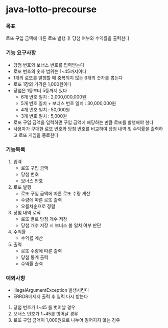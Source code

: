 # java-lotto-precourse

### 목표
로또 구입 금액에 따른 로또 발행 후 당첨 여부와 수익률을 출력한다

### 기능 요구사항
- 당첨 번호와 보너스 번호를 입력받는다
- 로또 번호의 숫자 범위는 1~45까지이다
- 1개의 로또를 발행할 때 중복되지 않는 6개의 숫자를 뽑는다
- 로또 1장의 가격은 1,000원이다
- 당첨은 1등부터 5등까지 있다
  - 6개 번호 일치 : 2,000,000,000원
  - 5개 번호 일치 + 보너스 번호 일치 : 30,000,000원
  - 4개 번호 일치 : 50,000원
  - 3개 번호 일치 : 5,000원
- 로또 구입 금액을 입력하면 구입 금액에 해당하는 만큼 로또를 발행해야 한다
- 사용자가 구매한 로또 번호와 당첨 번호를 비교하여 당첨 내역 및 수익률을 출력하고 로또 게임을 종료한다

### 기능목록 
1. 입력
   - 로또 구입 금액
   - 당첨 번호
   - 보너스 번호
2. 로또 발행
   - 로또 구입 금액에 따른 로또 수량 계산
   - 수량에 따른 로또 출력
   - 오름차순으로 정렬
3. 당첨 내역 로직
   - 로또 별로 당첨 개수 저장
   - 당첨 개수 저장 시 보너스 볼 일치 여부 판단
4. 수익률
   - 수익률 계산
5. 출력
   - 로또 수량에 따른 출력
   - 당첨 통계 출력
   - 수익률 출력


### 예외사항
- IllegalArgumentException 발생시킨다
- ERROR메세지 출력 후 입력 다시 받는다
1. 당첨 번호가 1~45 를 벗어날 경우
2. 보너스 번호가 1~45를 벗어날 경우
3. 로또 구입 금액이 1,000원으로 나누어 떨어지지 않는 경우